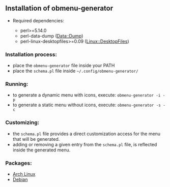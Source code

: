 ## Installation of obmenu-generator

* Required dependencies:

    - perl>=5.14.0
    - perl-data-dump ([Data::Dump](https://metacpan.org/pod/Data::Dump))
    - perl-linux-desktopfiles>=0.09 ([Linux::DesktopFiles](https://metacpan.org/pod/Linux::DesktopFiles))

### Installation process:

- place the `obmenu-generator` file inside your PATH
- place the `schema.pl` file inside `~/.config/obmenu-generator/`

### Running:

- to generate a dynamic menu with icons, execute: `obmenu-generator -i -p`
- to generate a static menu without icons, execute: `obmenu-generator -s -c`

### Customizing:

- the `schema.pl` file provides a direct customization access for the menu that will be generated.
- adding or removing a given entry from the `schema.pl` file, is reflected inside the generated menu.

### Packages:

- [Arch Linux](https://aur.archlinux.org/packages/obmenu-generator/)
- [Debian](https://software.opensuse.org/download.html?project=home%3AHead_on_a_Stick%3Aobmenu-generator&package=obmenu-generator)
